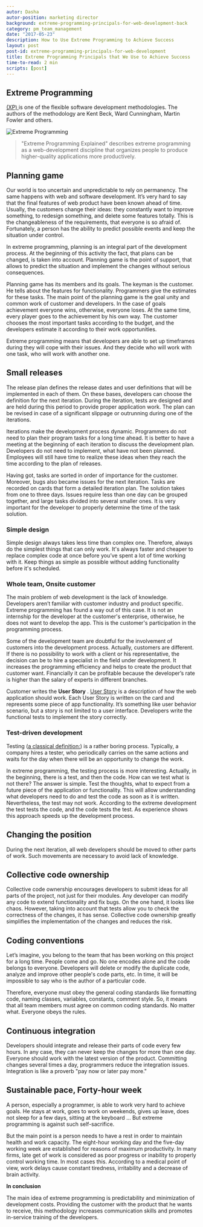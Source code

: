 ```yaml
---
autor: Dasha
autor-position: marketing director
background: extreme-programming-principals-for-web-development-back
category: pm_team_management
date: "2017-05-23"
description: How to Use Extreme Programming to Achieve Success
layout: post
post-id: extreme-programming-principals-for-web-development
title: Extreme Programming Principals that We Use to Achieve Success
time-to-read: 2 min
scripts: [post]
---
```


## Extreme Programming
[(XP) ](https://en.wikipedia.org/wiki/Extreme_programming) is one of the flexible software development methodologies. The authors of the methodology are Kent Beck, Ward Cunningham, Martin Fowler and others.

![Extreme Programming](https://i.imgur.com/gnQ0Acb.png)

> "Extreme Programming Explained" describes extreme programming as a web-development discipline that organizes people to produce higher-quality applications more productively.

## Planning game

Our world is too uncertain and unpredictable to rely on permanency. The same happens with web and software development.  It’s very hard to say that the final features of web product have been known ahead of time. Usually, the customers change their ideas: they constantly want to improve something, to redesign something, and delete some features totally. This is the changeableness of the requirements, that everyone is so afraid of. Fortunately, a person has the ability to predict possible events and keep the situation under control.

In extreme programming, planning is an integral part of the development process.  At the beginning of this activity the fact, that plans can be changed, is taken into account. Planning game is the point of support, that allows to predict the situation and implement the changes without serious consequences.

Planning game has its members and its goals. The keyman is the customer. He tells about the features for functionality. Programmers give the estimates for these tasks. The main point of the planning game is the goal unity and common work of customer and developers. In the case of goals achievement everyone wins, otherwise, everyone loses. At the same time, every player goes to the achievement by his own way.  The customer chooses the most important tasks according to the budget, and the developers estimate it according to their work opportunities.

Extreme programming means that developers are able to set up timeframes during they will cope with their issues. And they decide who will work with one task, who will work with another one.

## Small releases

The release plan defines the release dates and user definitions that will be implemented in each of them. On these bases, developers can choose the definition for the next iteration. During the iteration, tests are designed and are held during this period to provide proper application work. The plan can be revised in case of a significant slippage or outrunning during one of the iterations.

Iterations make the development process dynamic. Programmers do not need to plan their program tasks for a long time ahead. It is better to have a meeting at the beginning of each iteration to discuss the development plan. Developers do not need to implement, what have not been planned. Employees will still have time to realize these ideas when they reach the time according to the plan of releases.

Having got, tasks are sorted in order of importance for the customer. Moreover, bugs also became issues for the next iteration. Tasks are recorded on cards that form a detailed iteration plan. The solution takes from one to three days. Issues require less than one day can be grouped together, and large tasks divided into several smaller ones. It is very important for the developer to properly determine the time of the task solution. 

### Simple design

Simple design always takes less time than complex one. Therefore, always do the simplest things that can only work. It's always faster and cheaper to replace complex code at once before you’ve spent a lot of time working with it. Keep things as simple as possible without adding functionality before it's scheduled. 

### Whole team, Onsite customer

The main problem of web development is the lack of knowledge. Developers aren’t familiar with customer industry and product specific. Extreme programming has found a way out of this case. It is not an internship for the developer at the customer's enterprise, otherwise, he does not want to develop the app. This is the customer's participation in the programming process.

Some of the development team are doubtful for the involvement of customers into the development process. Actually, customers are different. If there is no possibility to work with a client or his representative, the decision can be to hire a specialist in the field under development. It increases the programming efficiency and helps to create the product that customer want. Financially it can be profitable because the developer’s rate is higher than the salary of experts in different branches.

Customer writes the **User Story** . [User Story](https://en.wikipedia.org/wiki/User_story) is a description of how the web application should work. Each User Story is written on the card and represents some piece of app functionality. It’s something like user behavior scenario, but a story is not limited to a user interface. Developers write the functional tests to implement the story correctly.

### Test-driven development

Testing ([a classical definition:](https://en.wikipedia.org/wiki/Development_testing))  is a rather boring process. Typically, a company hires a tester, who periodically carries on the same actions and waits for the day when there will be an opportunity to change the work.

In extreme programming, the testing process is more interesting. Actually, in the beginning, there is a test, and then the code. How can we test what is not there? The answer is simple. Test the thoughts, what to expect from a future piece of the application or functionality. This will allow understanding what developers need to do and test the code as soon as it is written.  Nevertheless,  the test may not work. According to the extreme development the test tests the code, and the code tests the test. As experience shows this approach speeds up the development process.

## Changing the position

During the next iteration, all web developers should be moved to other parts of work. Such movements are necessary to avoid lack of knowledge.

## Collective code ownership

Collective code ownership encourages developers to submit ideas for all parts of the project, not just for their modules. Any developer can modify any code to extend functionality and fix bugs.
On the one hand, it looks like chaos. However, taking into account that tests allow you to check the correctness of the changes, it has sense. Collective code ownership greatly simplifies the implementation of the changes and reduces the risk.

## Coding conventions

Let’s imagine, you belong to the team that has been working on this project for a long time. People come and go. No one encodes alone and the code belongs to everyone. Developers will delete or modify the duplicate code, analyze and improve other people's code parts, etc. In time, it will be impossible to say who is the author of a particular code.

Therefore, everyone must obey the general coding standards like formatting code, naming classes, variables, constants, comment style.  So, it means that all team members must agree on common coding standards. No matter what. Everyone obeys the rules.

## Continuous integration

Developers should integrate and release their parts of code every few hours. In any case, they can never keep the changes for more than one day. Everyone should work with the latest version of the product. Committing changes several times a day, programmers reduce the integration issues. Integration is like a proverb "pay now or later pay more." 

## Sustainable pace, Forty-hour week

A person, especially a programmer, is able to work very hard to achieve goals. He stays at work, goes to work on weekends, gives up leave, does not sleep for a few days, sitting at the keyboard ... But extreme programming is against such self-sacrifice. 

But the main point is a person needs to have a rest in order to maintain health and work capacity. The eight-hour working day and the five-day working week are established for reasons of maximum productivity. In many firms, late get of work is considered as poor progress or inability to properly control working time. In most cases this. According to a medical point of view, work delays cause constant tiredness, irritability and a decrease of brain activity.

**In conclusion**

The main idea of extreme programming is predictability and minimization of development costs. Providing the customer with the product that he wants to receive, this methodology increases communication skills and promotes in-service training of the developers.
